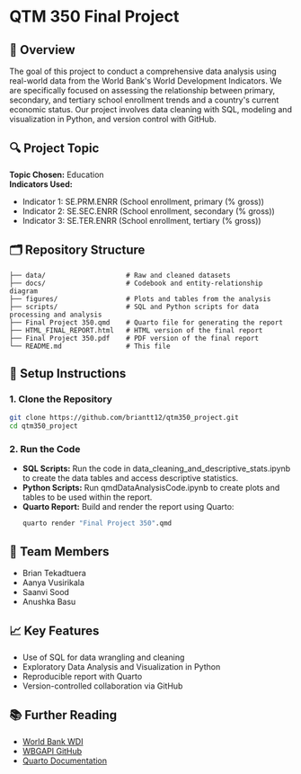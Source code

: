 # QTM 350 Final Project

## 📘 Overview
The goal of this project to conduct a comprehensive data analysis using real-world data from the World Bank's World Development Indicators. We are specifically focused on assessing the relationship between primary, secondary, and tertiary school enrollment trends and a country's current economic status. Our project involves data cleaning with SQL, modeling and visualization in Python, and version control with GitHub.

## 🔍 Project Topic
**Topic Chosen:** Education  
**Indicators Used:**
- Indicator 1: SE.PRM.ENRR (School enrollment, primary (% gross))
- Indicator 2: SE.SEC.ENRR (School enrollment, secondary (% gross))
- Indicator 3: SE.TER.ENRR (School enrollment, tertiary (% gross))

## 🗂 Repository Structure
```
├── data/                    # Raw and cleaned datasets
├── docs/                    # Codebook and entity-relationship diagram
├── figures/                 # Plots and tables from the analysis
├── scripts/                 # SQL and Python scripts for data processing and analysis
├── Final Project 350.qmd    # Quarto file for generating the report
├── HTML_FINAL_REPORT.html   # HTML version of the final report
├── Final Project 350.pdf    # PDF version of the final report
└── README.md                # This file
```

## 🧰 Setup Instructions

### 1. Clone the Repository
```bash
git clone https://github.com/briantt12/qtm350_project.git
cd qtm350_project
```

### 2. Run the Code
- **SQL Scripts:** Run the code in data_cleaning_and_descriptive_stats.ipynb to create the data tables and access descriptive statistics.
- **Python Scripts:** Run qmdDataAnalysisCode.ipynb to create plots and tables to be used within the report.
- **Quarto Report:** Build and render the report using Quarto:
  ```bash
  quarto render "Final Project 350".qmd
  ```

## 👥 Team Members
- Brian Tekadtuera
- Aanya Vusirikala
- Saanvi Sood
- Anushka Basu

## 📈 Key Features
- Use of SQL for data wrangling and cleaning
- Exploratory Data Analysis and Visualization in Python
- Reproducible report with Quarto
- Version-controlled collaboration via GitHub

## 📚 Further Reading
- [World Bank WDI](https://databank.worldbank.org/source/world-development-indicators)
- [WBGAPI GitHub](https://github.com/tgherzog/wbgapi)
- [Quarto Documentation](https://quarto.org/)
